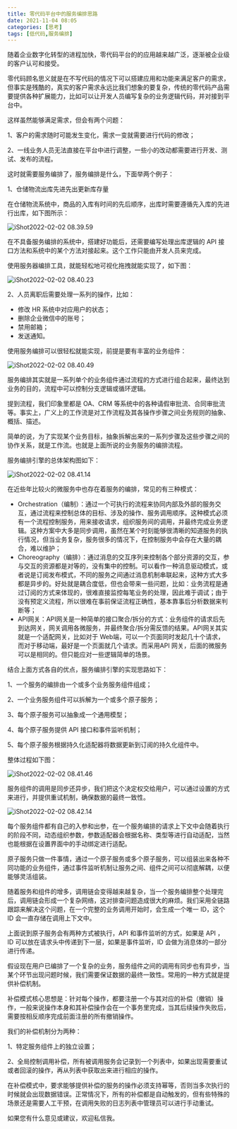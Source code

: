```yaml
---
title: 零代码平台中的服务编排思路
date: 2021-11-04 08:05
categories: [思考]
tags: [低代码,服务编排]
---
```


随着企业数字化转型的进程加快，零代码平台的的应用越来越广泛，逐渐被企业级的客户认可和接受。

零代码顾名思义就是在不写代码的情况下可以搭建应用和功能来满足客户的需求，但事实是残酷的，真实的客户需求永远比我们想象的要复杂，传统的零代码产品需要提供各种扩展能力，比如可以让开发人员编写复杂的业务逻辑代码，并对接到平台中。

<!--more-->

这样虽然能够满足需求，但会有两个问题：

1、客户的需求随时可能发生变化，需求一变就需要进行代码的修改；

2、一线业务人员无法直接在平台中进行调整，一些小的改动都需要进行开发、测试、发布的流程。

这时就需要服务编排了，服务编排是什么，下面举两个例子：

1、仓储物流出库先进先出更新库存量

在仓储物流系统中，商品的入库有时间的先后顺序，出库时需要遵循先入库的先进行出库，如下图所示：

![iShot2022-02-02 08.39.59](https://cdn.jsdelivr.net/gh/oec2003/hblog-images/img/202202020840427.jpg)

在不具备服务编排的系统中，搭建好功能后，还需要编写处理出库逻辑的 API 接口方法和系统中的某个方法对接起来。这个工作只能由开发人员来完成。

使用服务器编排工具，就能轻松地可视化拖拽就能实现了，如下图：

![iShot2022-02-02 08.40.23](https://cdn.jsdelivr.net/gh/oec2003/hblog-images/img/202202020840091.jpg)

2、人员离职后需要处理一系列的操作，比如：

- 修改 HR 系统中对应用户的状态；
- 删除企业微信中的账号；
- 禁用邮箱；
- 发送通知。

使用服务编排可以很轻松就能实现，前提是要有丰富的业务组件：

![iShot2022-02-02 08.40.49](https://cdn.jsdelivr.net/gh/oec2003/hblog-images/img/202202020841291.jpg)

服务编排其实就是一系列单个的业务组件通过流程的方式进行组合起来，最终达到业务的目的，流程中可以控制分支逻辑或循环逻辑。

提到流程，我们印象里都是 OA、CRM 等系统中的各种请假审批流、合同审批流等。事实上，广义上的工作流是对工作流程及其各操作步骤之间业务规则的抽象、概括、描述。

简单的说，为了实现某个业务目标，抽象拆解出来的一系列步骤及这些步骤之间的协作关系，就是工作流。也就是上面所说的业务服务的编排流程。

服务编排引擎的总体架构图如下： 

![iShot2022-02-02 08.41.14](https://cdn.jsdelivr.net/gh/oec2003/hblog-images/img/202202020841837.jpg)

在近些年比较火的微服务中也存在着服务的编排，常见的有三种模式：

- Orchestration（编制）：通过一个可执行的流程来协同内部及外部的服务交互，通过流程来控制总体的目标、涉及的操作、服务调用顺序。这种模式必须有一个流程控制服务，用来接收请求，组织服务间的调用，并最终完成业务逻辑。这种方案中大多是同步调用，虽然在某个时刻能够很清晰的知道服务的执行情况，但当业务复杂，服务很多的情况下，在控制服务中会存在大量的耦合，难以维护；
- Choreography（编排）：通过消息的交互序列来控制各个部分资源的交互，参与交互的资源都是对等的，没有集中的控制。可以看作一种消息驱动模式，或者说是订阅发布模式，不同的服务之间通过消息机制串联起来，这种方式大多都是异步的。好处就是耦合度低，但也会带来一些问题，比如：业务流程是通过订阅的方式来体现的，很难直接监控每笔业务的处理，因此难于调试；由于没有预定义流程，所以很难在事前保证流程正确性，基本靠事后分析数据来判断等；
- API网关：API网关是一种简单的接口聚合/拆分的方式：业务组件的请求后先到达网关，网关调用各微服务，并最终聚合/拆分需反馈的结果。API网关其实就是一个适配网关，比如对于 Web端，可以一个页面同时发起几十个请求，而对于移动端，最好是一个页面就几个请求。而采用API 网关，后面的微服务可以是相同的。但只能应对一些逻辑简单的场景。

结合上面方式各自的优点，服务编排引擎的实现思路如下：

1、一个服务的编排由一个或多个业务服务组件组成；

2、一个业务服务组件可以拆解为一个或多个原子服务；

3、每个原子服务可以抽象成一个通用模型；

4、每个原子服务提供 API 接口和事件监听机制；

5、每个原子服务根据持久化适配器将数据更新到订阅的持久化组件中。

整体过程如下图：

![iShot2022-02-02 08.41.46](https://cdn.jsdelivr.net/gh/oec2003/hblog-images/img/202202020841004.jpg)

服务组件的调用是同步还异步，我们把这个决定权交给用户，可以通过设置的方式来进行，并提供重试机制，确保数据的最终一致性。

![iShot2022-02-02 08.42.14](https://cdn.jsdelivr.net/gh/oec2003/hblog-images/img/202202020842629.jpg)

每个服务组件都有自己的入参和出参，在一个服务编排的请求上下文中会随着执行的阶段不同，动态组织参数，参数适配器会根据名称、类型等进行自动适配，当然也能根据在设置界面中的手动绑定进行适配。

原子服务只做一件事情，通过一个原子服务或多个原子服务，可以组装出来各种不同功能的业务组件，通过事件监听机制让服务之间、组件之间可以彻底解耦，以便能够灵活组装。

随着服务和组件的增多，调用链会变得越来越复杂，当一个服务编排整个处理完后，调用链会形成一个复杂网络，这对排查问题造成很大的麻烦。我们采用全链路跟踪来解决这个问题，在一个完整的业务调用开始时，会生成一个唯一 ID，这个 ID 会一直存储在调用上下文中。

上面说到原子服务会有两种方式被执行，API 和事件监听的方式，如果是 API ，ID 可以放在请求头中传递到下一层，如果是事件监听，ID 会做为消息体的一部分进行传递。

假设现在用户已编排了一个复杂的业务，服务组件之间的调用有同步也有异步，当某个环节出现问题时候，我们需要保证数据的最终一致性。常用的一种方式就是提供补偿机制。

补偿模式核心思想是：针对每个操作，都要注册一个与其对应的补偿（撤销）操作，一般来说操作本身和其补偿操作会在一个事务里完成，当其后续操作失败后，需要按相反顺序完成前面注册的所有撤销操作。

我们的补偿机制分为两种：

1、特定服务组件上的独立设置；

2、全局控制调用补偿，所有被调用服务会记录到一个列表中，如果出现需要重试或者回滚的操作，再从列表中获取出来进行相应的操作。

在补偿模式中，要求能够提供补偿的服务的操作必须支持幂等，否则当多次执行的时候就会出现数据错误。正常情况下，所有的补偿都是自动触发的，但有些特殊的场景还是需要人工干预，在调用失败的日志列表中管理员可以进行手动重试。

如果您有什么意见或建议，欢迎私信我。
